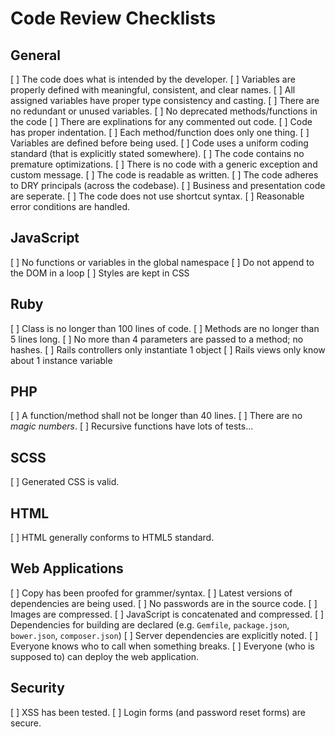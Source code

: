 # Code Review Checklists

## General
[ ] The code does what is intended by the developer.
[ ] Variables are properly defined with meaningful, consistent, and
clear names.
[ ] All assigned variables have proper type consistency and casting.
[ ] There are no redundant or unused variables.
[ ] No deprecated methods/functions in the code
[ ] There are explinations for any commented out code.
[ ] Code has proper indentation.
[ ] Each method/function does only one thing.
[ ] Variables are defined before being used.
[ ] Code uses a uniform coding standard (that is explicitly stated
somewhere).
[ ] The code contains no premature optimizations.
[ ] There is no code with a generic exception and custom message.
[ ] The code is readable as written.
[ ] The code adheres to DRY principals (across the codebase).
[ ] Business and presentation code are seperate.
[ ] The code does not use shortcut syntax.
[ ] Reasonable error conditions are handled.

## JavaScript
[ ] No functions or variables in the global namespace
[ ] Do not append to the DOM in a loop
[ ] Styles are kept in CSS

## Ruby
[ ] Class is no longer than 100 lines of code.
[ ] Methods are no longer than 5 lines long.
[ ] No more than 4 parameters are passed to a method; no hashes.
[ ] Rails controllers only instantiate 1 object
[ ] Rails views only know about 1 instance variable


## PHP
[ ] A function/method shall not be longer than 40 lines.
[ ] There are no *magic numbers*.
[ ] Recursive functions have lots of tests...

## SCSS
[ ] Generated CSS is valid.

## HTML
[ ] HTML generally conforms to HTML5 standard.

## Web Applications
[ ] Copy has been proofed for grammer/syntax.
[ ] Latest versions of dependencies are being used.
[ ] No passwords are in the source code.
[ ] Images are compressed.
[ ] JavaScript is concatenated and compressed.
[ ] Dependencies for building are declared (e.g. `Gemfile`, `package.json`, `bower.json`, `composer.json`)
[ ] Server dependencies are explicitly noted.
[ ] Everyone knows who to call when something breaks.
[ ] Everyone (who is supposed to) can deploy the web application.


## Security

[ ] XSS has been tested.
[ ] Login forms (and password reset forms) are secure.

